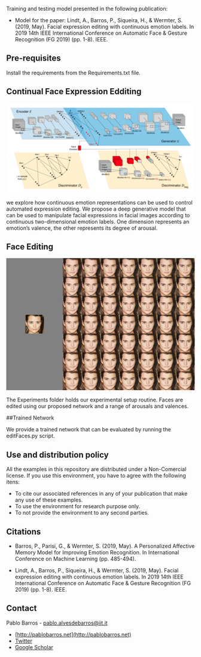 Training and testing model presented in the following publication:
 - Model for the paper: Lindt, A., Barros, P., Siqueira, H., &amp; Wermter, S. (2019, May). Facial expression editing with continuous emotion labels. In 2019 14th IEEE International Conference on Automatic Face &amp; Gesture Recognition (FG 2019) (pp. 1-8). IEEE.

## Pre-requisites
Install the requirements from the Requirements.txt file.

## Continual Face Expression Edditing

![Face Editing](imgs/network.png)

we explore how continuous emotion
representations can be used to control automated expression
editing. We propose a deep generative model that can be used
to manipulate facial expressions in facial images according
to continuous two-dimensional emotion labels. One dimension
represents an emotion’s valence, the other represents its degree
of arousal.

## Face Editing

![Face Editing](imgs/example.jpg)

The Experiments folder holds our experimental setup routine. Faces are edited using our
proposed network and a range of arousals and valences.

##Trained Network

We provide a trained network that can be evaluated by running the editFaces.py script.

## Use and distribution policy

All the examples in this repository are distributed under a Non-Comercial license. If you use this environment, you have to agree with the following itens:

- To cite our associated references in any of your publication that make any use of these examples.
- To use the environment for research purpose only.
- To not provide the environment to any second parties.

## Citations

- Barros, P., Parisi, G., & Wermter, S. (2019, May). A Personalized Affective Memory Model for Improving Emotion Recognition. In International Conference on Machine Learning (pp. 485-494).

- Lindt, A., Barros, P., Siqueira, H., &amp; Wermter, S. (2019, May). Facial expression editing with continuous emotion labels. In 2019 14th IEEE International Conference on Automatic Face &amp; Gesture Recognition (FG 2019) (pp. 1-8). IEEE.

## Contact

Pablo Barros - pablo.alvesdebarros@iit.it

- [http://pablobarros.net](http://pablobarros.net)
- [Twitter](https://twitter.com/PBarros_br)
- [Google Scholar](https://scholar.google.com/citations?user=LU9tpkMAAAAJ)


